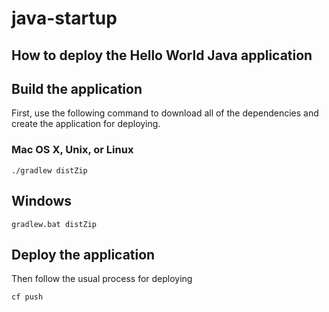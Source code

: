 # java-startup

## How to deploy the Hello World Java application

## Build the application

First, use the following command to download all of the dependencies and create the application for deploying.

### Mac OS X, Unix, or Linux

    ./gradlew distZip

## Windows

    gradlew.bat distZip

## Deploy the application

Then follow the usual process for deploying

    cf push
